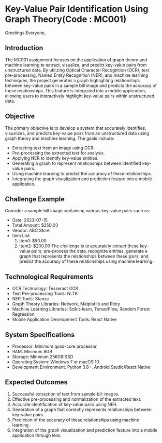 # Key-Value Pair Identification Using Graph Theory(Code : MC001)

Greetings Everyone,

## Introduction
  The MC001 assignment focuses on the application of graph theory and machine learning to extract, visualize, and predict key-value pairs from unstructured data. By utilizing Optical Character Recognition (OCR), text pre-processing, Named Entity Recognition (NER), and 
  machine learning techniques, the project generates a graph highlighting relationships between key-value pairs in a sample bill image and predicts the accuracy of these relationships. This feature is integrated into a mobile application, allowing users to interactively 
  highlight key-value pairs within unstructured data.

## Objective
  The primary objective is to develop a system that accurately identifies, visualizes, and predicts key-value pairs from an unstructured data using graph theory and machine learning. 
  The goals include:

* Extracting text from an image using OCR.
* Pre-processing the extracted text for analysis.
* Applying NER to identify key-value entities.
* Generating a graph to represent relationships between identified key-value pairs.
* Using machine learning to predict the accuracy of these relationships.
* Integrating the graph visualization and prediction feature into a mobile
application.

## Challenge Example
Consider a sample bill image containing various key-value pairs such as:

* Date: 2023-07-15
* Total Amount: $250.00
* Vendor: ABC Store
* Item List:
   1. Item1: $50.00
   2. Item2: $200.00
The challenge is to accurately extract these key-value pairs, pre-process the data,
recognize entities, generate a graph that represents the relationships between these
pairs, and predict the accuracy of these relationships using machine learning.

## Technological Requirements
* OCR Technology: Tesseract OCR
* Text Pre-processing Tools: NLTK
* NER Tools: Stanza
* Graph Theory Libraries: Network, Matplotlib and Ploty
* Machine Learning Libraries: Scikit-learn, TensorFlow, Random Forest Regression
* Mobile Application Development Tools: React Native

## System Specifications
* Processor: Minimum quad-core processor
* RAM: Minimum 8GB
* Storage: Minimum 256GB SSD
* Operating System: Windows 7 or macOS 10.
* Development Environment: Python 3.8+, Android Studio/React Native

## Expected Outcomes
1. Successful extraction of text from sample bill images.
2. Effective pre-processing and normalization of the extracted text.
3. Accurate identification of key-value pairs using NER.
4. Generation of a graph that correctly represents relationships between key-value
pairs.
5. Prediction of the accuracy of these relationships using machine learning.
6. Integration of the graph visualization and prediction feature into a mobile
application through lens.
